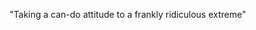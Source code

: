 "Taking a can-do attitude to a frankly ridiculous extreme"

<!---
mrvdm/mrvdm is a ✨ special ✨ repository because its `README.md` (this file) appears on your GitHub profile.
You can click the Preview link to take a look at your changes.
--->

